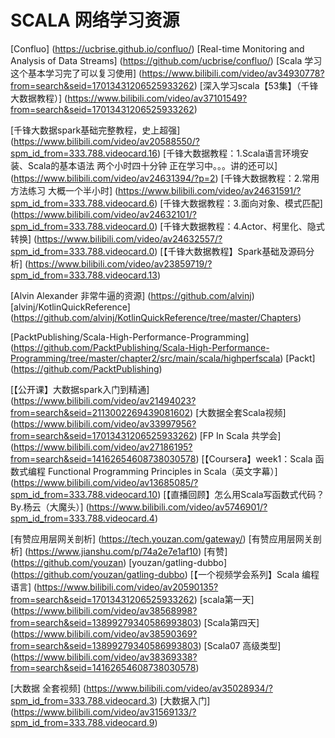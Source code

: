 # SCALA 网络学习资源
[Confluo] (https://ucbrise.github.io/confluo/)
[Real-time Monitoring and Analysis of Data Streams] (https://github.com/ucbrise/confluo/)
[Scala 学习 这个基本学习完了可以复习使用] (https://www.bilibili.com/video/av34930778?from=search&seid=17013431206525933262)
[深入学习scala【53集】（千锋大数据教程）] (https://www.bilibili.com/video/av37101549?from=search&seid=17013431206525933262)

[千锋大数据spark基础完整教程，史上超强] (https://www.bilibili.com/video/av20588550/?spm_id_from=333.788.videocard.16)
[千锋大数据教程：1.Scala语言环境安装、Scala的基本语法 两个小时四十分钟  正在学习中。。。讲的还可以] (https://www.bilibili.com/video/av24631394/?p=2)
[千锋大数据教程：2.常用方法练习 大概一个半小时] (https://www.bilibili.com/video/av24631591/?spm_id_from=333.788.videocard.6)
[千锋大数据教程：3.面向对象、模式匹配] (https://www.bilibili.com/video/av24632101/?spm_id_from=333.788.videocard.0)
[千锋大数据教程：4.Actor、柯里化、隐式转换] (https://www.bilibili.com/video/av24632557/?spm_id_from=333.788.videocard.0)
[【千锋大数据教程】Spark基础及源码分析] (https://www.bilibili.com/video/av23859719/?spm_id_from=333.788.videocard.13)

[Alvin Alexander 非常牛逼的资源] (https://github.com/alvinj)
[alvinj/KotlinQuickReference] (https://github.com/alvinj/KotlinQuickReference/tree/master/Chapters)

[PacktPublishing/Scala-High-Performance-Programming] (https://github.com/PacktPublishing/Scala-High-Performance-Programming/tree/master/chapter2/src/main/scala/highperfscala)
[Packt] (https://github.com/PacktPublishing)




[【公开课】大数据spark入门到精通] (https://www.bilibili.com/video/av21494023?from=search&seid=2113002269439081602)
[大数据全套Scala视频] (https://www.bilibili.com/video/av33997956?from=search&seid=17013431206525933262)
[FP In Scala 共学会] (https://www.bilibili.com/video/av27186195?from=search&seid=14162654608738030578)
[【Coursera】week1：Scala 函数式编程 Functional Programming Principles in Scala（英文字幕）] (https://www.bilibili.com/video/av13685085/?spm_id_from=333.788.videocard.10)
[【直播回顾】怎么用Scala写函数式代码？By.杨云（大魔头）] (https://www.bilibili.com/video/av5746901/?spm_id_from=333.788.videocard.4)




[有赞应用层网关剖析] (https://tech.youzan.com/gateway/)
[有赞应用层网关剖析] (https://www.jianshu.com/p/74a2e7e1af10)
[有赞] (https://github.com/youzan)
[youzan/gatling-dubbo] (https://github.com/youzan/gatling-dubbo)
[【一个视频学会系列】Scala 编程语言] (https://www.bilibili.com/video/av20590135?from=search&seid=17013431206525933262)
[scala第一天] (https://www.bilibili.com/video/av38568998?from=search&seid=13899279340586993803)
[Scala第四天] (https://www.bilibili.com/video/av38590369?from=search&seid=13899279340586993803)
[Scala07 高级类型] (https://www.bilibili.com/video/av38369338?from=search&seid=14162654608738030578)


[大数据 全套视频] (https://www.bilibili.com/video/av35028934/?spm_id_from=333.788.videocard.3)
[大数据入门] (https://www.bilibili.com/video/av31569133/?spm_id_from=333.788.videocard.9)